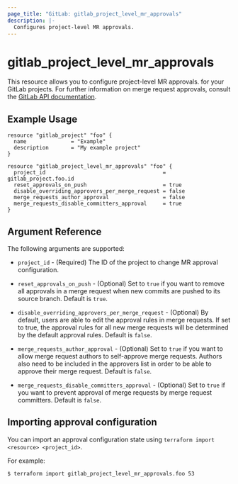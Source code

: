 ```yaml
---
page_title: "GitLab: gitlab_project_level_mr_approvals"
description: |-
  Configures project-level MR approvals.
---
```


# gitlab\_project\_level\_mr\_approvals

This resource allows you to configure project-level MR approvals. for your GitLab projects.
For further information on merge request approvals, consult the [GitLab API
documentation](https://docs.gitlab.com/ee/api/merge_request_approvals.html#project-level-mr-approvals).


## Example Usage

```hcl
resource "gitlab_project" "foo" {
  name              = "Example"
  description       = "My example project"
}

resource "gitlab_project_level_mr_approvals" "foo" {
  project_id                                     = gitlab_project.foo.id
  reset_approvals_on_push                        = true
  disable_overriding_approvers_per_merge_request = false
  merge_requests_author_approval                 = false
  merge_requests_disable_committers_approval     = true
}
```

## Argument Reference

The following arguments are supported:

* `project_id` - (Required) The ID of the project to change MR approval configuration.

* `reset_approvals_on_push` - (Optional) Set to `true` if you want to remove all approvals in a merge request when new commits are pushed to its source branch. Default is `true`.

* `disable_overriding_approvers_per_merge_request` - (Optional) By default, users are able to edit the approval rules in merge requests. If set to true,
the approval rules for all new merge requests will be determined by the default approval rules. Default is `false`.

* `merge_requests_author_approval` - (Optional) Set to `true` if you want to allow merge request authors to self-approve merge requests. Authors
also need to be included in the approvers list in order to be able to approve their merge request. Default is `false`.

* `merge_requests_disable_committers_approval` - (Optional) Set to `true` if you want to prevent approval of merge requests by merge request committers. Default is `false`.

## Importing approval configuration

You can import an approval configuration state using `terraform import <resource> <project_id>`.

For example:

```bash
$ terraform import gitlab_project_level_mr_approvals.foo 53
```
